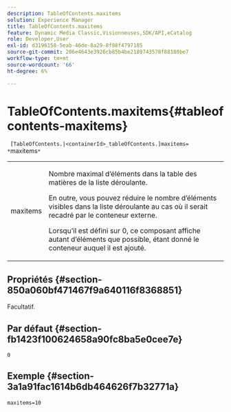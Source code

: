 ```yaml
---
description: TableOfContents.maxitems
solution: Experience Manager
title: TableOfContents.maxitems
feature: Dynamic Media Classic,Visionneuses,SDK/API,eCatalog
role: Developer,User
exl-id: d3196158-5eab-46de-8a29-8f08f4797185
source-git-commit: 206e4643e3926cb85b4be2189743578f88180be7
workflow-type: tm+mt
source-wordcount: '66'
ht-degree: 6%

---
```


# TableOfContents.maxitems{#tableofcontents-maxitems}

` [TableOfContents.|<containerId>_tableOfContents.]maxitems= *`maxitems`*`

<table id="table_F9BC656721B04870AC628ACBC47E7200"> 
 <tbody> 
  <tr> 
   <td> <p> <span class="codeph"><span class="varname"> maxitems</span></span> </p> </td> 
   <td> <p>Nombre maximal d’éléments dans la table des matières de la liste déroulante. </p> <p>En outre, vous pouvez réduire le nombre d’éléments visibles dans la liste déroulante au cas où il serait recadré par le conteneur externe. </p> <p>Lorsqu’il est défini sur <span class="codeph"> 0</span>, ce composant affiche autant d’éléments que possible, étant donné le conteneur auquel il est ajouté. </p> </td> 
  </tr> 
 </tbody> 
</table>

## Propriétés {#section-850a060bf471467f9a640116f8368851}

Facultatif.

## Par défaut {#section-fb1423f100624658a90fc8ba5e0cee7e}

`0`

## Exemple {#section-3a1a91fac1614b6db464626f7b32771a}

`maxitems=10`
